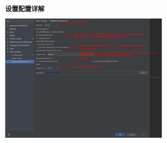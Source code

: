 ## 设置配置详解
<img src="https://raw.githubusercontent.com/gejun123456/MyBatisCodeHelper-Pro/master/screenshots/settings.png" width = "1200"/>